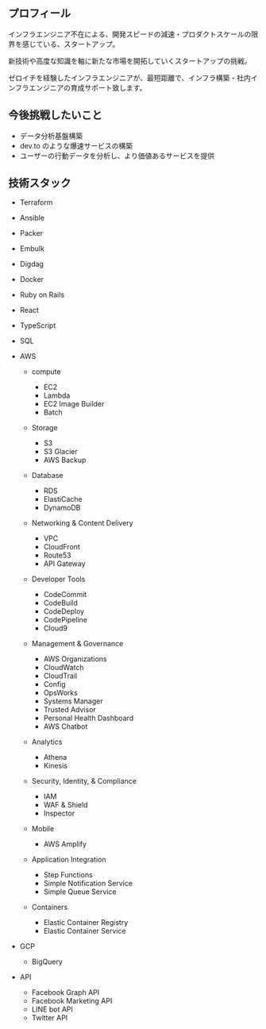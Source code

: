 ## プロフィール

インフラエンジニア不在による、開発スピードの減速・プロダクトスケールの限界を感じている、スタートアップ。

新技術や高度な知識を軸に新たな市場を開拓していくスタートアップの挑戦。

ゼロイチを経験したインフラエンジニアが、最短距離で、インフラ構築・社内インフラエンジニアの育成サポート致します。

## 今後挑戦したいこと

- データ分析基盤構築
- dev.to のような爆速サービスの構築
- ユーザーの行動データを分析し、より価値あるサービスを提供

## 技術スタック

- Terraform
- Ansible
- Packer
- Embulk
- Digdag
- Docker
- Ruby on Rails
- React
- TypeScript
- SQL
- AWS

  - compute

    - EC2
    - Lambda
    - EC2 Image Builder
    - Batch

  - Storage

    - S3
    - S3 Glacier
    - AWS Backup

  - Database

    - RDS
    - ElastiCache
    - DynamoDB

  - Networking & Content Delivery

    - VPC
    - CloudFront
    - Route53
    - API Gateway

  - Developer Tools

    - CodeCommit
    - CodeBuild
    - CodeDeploy
    - CodePipeline
    - Cloud9

  - Management & Governance

    - AWS Organizations
    - CloudWatch
    - CloudTrail
    - Config
    - OpsWorks
    - Systems Manager
    - Trusted Advisor
    - Personal Health Dashboard
    - AWS Chatbot

  - Analytics

    - Athena
    - Kinesis

  - Security, Identity, & Compliance

    - IAM
    - WAF & Shield
    - Inspector

  - Mobile

    - AWS Amplify

  - Application Integration

    - Step Functions
    - Simple Notification Service
    - Simple Queue Service

  - Containers

    - Elastic Container Registry
    - Elastic Container Service

- GCP

  - BigQuery

- API
  - Facebook Graph API
  - Facebook Marketing API
  - LINE bot API
  - Twitter API
